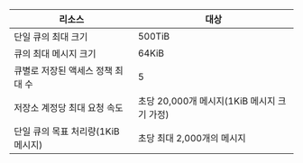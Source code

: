 | 리소스 | 대상 |
|----------|---------------|
| 단일 큐의 최대 크기 | 500TiB |
| 큐의 최대 메시지 크기 | 64KiB |
| 큐별로 저장된 액세스 정책 최대 수 | 5 |
| 저장소 계정당 최대 요청 속도 | 초당 20,000개 메시지(1KiB 메시지 크기 가정) |
| 단일 큐의 목표 처리량(1KiB 메시지) | 초당 최대 2,000개의 메시지 |
